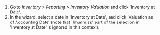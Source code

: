 1.  Go to *Inventory \> Reporting \> Inventory Valuation* and click
    'Inventory at Date'.
2.  In the wizard, select a date in 'Inventory at Date', and click
    'Valuation as of Accounting Date' (note that 'hh:mm:ss' part of the
    selection in 'Inventory at Date' is ignored in this context).
